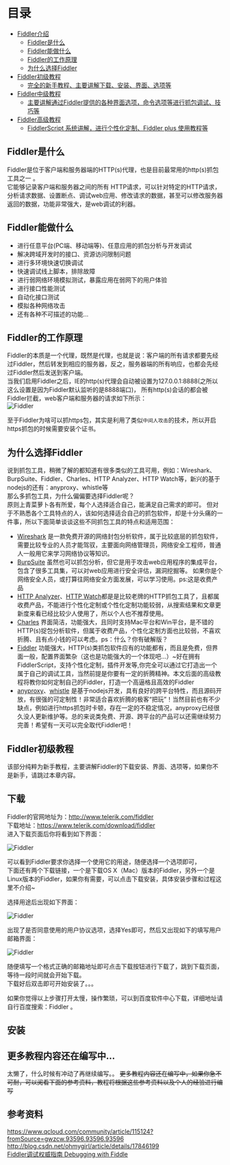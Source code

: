 # 目录
* [Fiddler介绍](#Fiddler介绍)
  * [Fiddler是什么](#Fiddler是什么)
  * [Fiddler能做什么](#Fiddler能做什么)
  * [Fiddler的工作原理](#Fiddler的工作原理)
  * [为什么选择Fiddler](#为什么选择Fiddler)
* [Fiddler初级教程](#更多教程内容还在编写中...)
  * [完全的新手教程、主要讲解下载、安装、界面、选项等](#更多教程内容还在编写中...)
* [Fiddler中级教程](#Fiddler中级教程)
  * [主要讲解通过Fiddler提供的各种界面选项，命令选项等进行抓包调试、技巧等](#更多教程内容还在编写中...)
* [Fiddler高级教程](#更多教程内容还在编写中...)
  * [FiddlerScript 系统讲解，进行个性化定制、Fiddler plus 使用教程等](#更多教程内容还在编写中...)

## Fiddler是什么
Fiddler是位于客户端和服务器端的HTTP(s)代理，也是目前最常用的http(s)抓包工具之一 。   
它能够记录客户端和服务器之间的所有 HTTP请求，可以针对特定的HTTP请求，分析请求数据、设置断点、调试web应用、修改请求的数据，甚至可以修改服务器返回的数据，功能非常强大，是web调试的利器。

## Fiddler能做什么

* 进行任意平台(PC端、移动端等)、任意应用的抓包分析与开发调试
* 解决跨域开发时的接口、资源访问限制问题
* 进行多环境快速切换调试
* 快速调试线上脚本，排除故障
* 进行弱网络环境模拟测试，暴露应用在弱网下的用户体验
* 进行接口性能测试
* 自动化接口测试
* 模拟各种网络攻击
* 还有各种不可描述的功能...

## Fiddler的工作原理
Fiddler的本质是一个代理，既然是代理，也就是说：客户端的所有请求都要先经过Fiddler，然后转发到相应的服务器，反之，服务器端的所有响应，也都会先经过Fiddler然后发送到客户端。  
当我们启用Fiddler之后，IE的http(s)代理会自动被设置为127.0.0.1:8888(之所以这么设置是因为Fiddler默认监听的是8888端口)， 所有http(s)会话的都会被Fiddler拦截，web客户端和服务器的请求如下所示：  
![Fiddler](img/pic001.png)  

至于Fiddler为啥可以抓https包，其实是利用了类似`中间人攻击`的技术，所以开启https抓包的时候需要安装个证书。

## 为什么选择Fiddler
说到抓包工具，稍微了解的都知道有很多类似的工具可用，例如：Wireshark、BurpSuite、Fiddler、Charles、HTTP Analyzer、HTTP Watch等，新兴的基于nodejs的还有：anyproxy、whistle等  
那么多抓包工具，为什么偏偏要选择Fiddler呢？  
原则上青菜萝卜各有所爱，每个人选择适合自己，能满足自己需求的即可。
但对于不熟悉各个工具特点的人，该如何选择适合自己的抓包软件，却是十分头痛的一件事，所以下面简单谈谈这些不同抓包工具的特点和适用范围：  
* [Wireshark](https://www.wireshark.org/) 是一款免费开源的网络封包分析软件，属于比较底层的抓包软件，需要比较专业的人员才能驾驭，主要面向网络管理员，网络安全工程师，普通人一般用它来学习网络协议等知识。
* [BurpSuite](https://portswigger.net/burp/) 虽然也可以抓包分析，但它是用于攻击web应用程序的集成平台，包含了很多工具集，可以对web应用进行安全评估，漏洞挖掘等。 如果你是个网络安全人员，或打算往网络安全方面发展，可以学习使用。ps:这是收费产品  
* [HTTP Analyzer](http://www.ieinspector.com/)、[HTTP Watch](http://www.httpwatch.com/)都是是比较老牌的HTTP抓包工具了，且都属收费产品，不能进行个性化定制或个性化定制功能较弱，从搜索结果和文章更新度来看已经比较少人使用了，所以个人也不推荐使用。
* [Charles](https://www.charlesproxy.com/) 界面简洁，功能强大，且同时支持Mac平台和Win平台，是不错的HTTP(s)捉包分析软件，但属于收费产品，个性化定制方面也比较弱，不喜欢折腾、且有点小钱的可以考虑。ps：什么？你有破解版？
* [Fiddler](http://www.telerik.com/fiddler) 功能强大，HTTP(s)类抓包软件应有的功能都有，而且是免费，但界面一般，配置界面繁杂（这也是功能强大的一个体现吧...）~好在拥有FiddlerScript，支持个性化定制，插件开发等,你完全可以通过它打造出一个属于自己的调试工具，当然前提是你要有一定的折腾精神。本文后面的高级教程将教你如何定制自己的Fiddler，打造一个高逼格且高效的Fiddler
* [anyproxy](https://github.com/alibaba/anyproxy)、[whistle](https://github.com/avwo/whistle) 是基于nodejs开发，具有良好的跨平台特性，而且源码开放，有很强的可定制性！非常适合喜欢折腾的极客“把玩”！当然目前也有不少缺点，例如进行https抓包时卡顿，存在一定的不稳定情况，anyproxy已经很久没人更新维护等。总的来说类免费、开源、跨平台的产品可以还需继续努力完善！希望有一天可以完全取代Fiddler吧！

## Fiddler初级教程

该部分纯粹为新手教程，主要讲解Fiddler的下载安装、界面、选项等，如果你不是新手，请跳过本章内容。
## 下载
Fiddler的官网地址为：http://www.telerik.com/fiddler  
下载地址：https://www.telerik.com/download/fiddler  
进入下载页面后你将看到如下界面：  
  
![Fiddler](img/downloadFiddler_dec01.png)  
  
可以看到Fiddler要求你选择一个使用它的用途，随便选择一个选项即可，  
下面还有两个下载链接，一个是下载OS X（Mac）版本的Fiddler，另外一个是Linux版本的Fiddler，如果你有需要，可以点击下载安装，具体安装步骤和过程这里不介绍~  
  
选择用途后出现如下界面：  
  
  ![Fiddler](img/downloadFiddler_dec02.png)    
 
 出现了是否同意使用的用户协议选项，选择Yes即可，然后又出现如下的填写用户邮箱界面：  
  
  ![Fiddler](img/downloadFiddler_dec03.png)  
  
随便填写一个格式正确的邮箱地址即可点击下载按钮进行下载了，跳到下载页面，等待一段时间就会开始下载。  
下载好后双击即可开始安装了。。。

如果你觉得以上步骤打开太慢，操作繁琐，可以到百度软件中心下载，详细地址请自行百度搜索：Fiddler 。

## 安装


## 更多教程内容还在编写中...
太懒了，什么时候有冲动了再继续编写。。
~~更多教程内容还在编写中，如果你急不可耐，可以阅看下面的参考资料，教程将根据这些参考资料以及个人的经验进行编写~~

## 参考资料
https://www.qcloud.com/community/article/115124?fromSource=gwzcw.93596.93596.93596  
http://blog.csdn.net/ohmygirl/article/details/17846199  
[Fiddler调试权威指南 Debugging with Fiddle](https://item.jd.com/11398605.html)